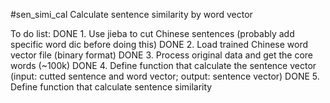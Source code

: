 #sen_simi_cal
Calculate sentence similarity by word vector

To do list:
DONE 1. Use jieba to cut Chinese sentences (probably add specific word dic before doing this)
DONE 2. Load trained Chinese word vector file (binary format)
DONE 3. Process original data and get the core words (~100k)
DONE 4. Define function that calculate the sentence vector (input: cutted sentence and word vector; output: sentence vector)
DONE 5. Define function that calculate sentence similarity
